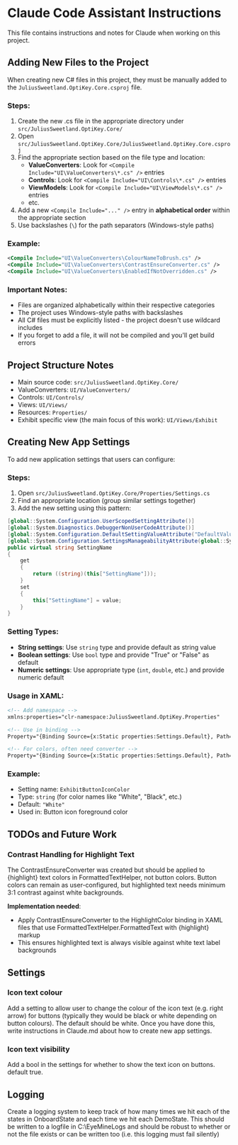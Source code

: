# Claude Code Assistant Instructions

This file contains instructions and notes for Claude when working on this project.

## Adding New Files to the Project

When creating new C# files in this project, they must be manually added to the `JuliusSweetland.OptiKey.Core.csproj` file.

### Steps:
1. Create the new .cs file in the appropriate directory under `src/JuliusSweetland.OptiKey.Core/`
2. Open `src/JuliusSweetland.OptiKey.Core/JuliusSweetland.OptiKey.Core.csproj`
3. Find the appropriate section based on the file type and location:
   - **ValueConverters**: Look for `<Compile Include="UI\ValueConverters\*.cs" />` entries
   - **Controls**: Look for `<Compile Include="UI\Controls\*.cs" />` entries
   - **ViewModels**: Look for `<Compile Include="UI\ViewModels\*.cs" />` entries
   - etc.
4. Add a new `<Compile Include="..." />` entry in **alphabetical order** within the appropriate section
5. Use backslashes (`\`) for the path separators (Windows-style paths)

### Example:
```xml
<Compile Include="UI\ValueConverters\ColourNameToBrush.cs" />
<Compile Include="UI\ValueConverters\ContrastEnsureConverter.cs" />
<Compile Include="UI\ValueConverters\EnabledIfNotOverridden.cs" />
```

### Important Notes:
- Files are organized alphabetically within their respective categories
- The project uses Windows-style paths with backslashes
- All C# files must be explicitly listed - the project doesn't use wildcard includes
- If you forget to add a file, it will not be compiled and you'll get build errors

## Project Structure Notes
- Main source code: `src/JuliusSweetland.OptiKey.Core/`
- ValueConverters: `UI/ValueConverters/`
- Controls: `UI/Controls/` 
- Views: `UI/Views/`
- Resources: `Properties/`
- Exhibit specific view (the main focus of this work):  `UI/Views/Exhibit`

## Creating New App Settings

To add new application settings that users can configure:

### Steps:
1. Open `src/JuliusSweetland.OptiKey.Core/Properties/Settings.cs`
2. Find an appropriate location (group similar settings together)
3. Add the new setting using this pattern:

```csharp
[global::System.Configuration.UserScopedSettingAttribute()]
[global::System.Diagnostics.DebuggerNonUserCodeAttribute()]
[global::System.Configuration.DefaultSettingValueAttribute("DefaultValue")]
[global::System.Configuration.SettingsManageabilityAttribute(global::System.Configuration.SettingsManageability.Roaming)]
public virtual string SettingName
{
    get
    {
        return ((string)(this["SettingName"]));
    }
    set
    {
        this["SettingName"] = value;
    }
}
```

### Setting Types:
- **String settings**: Use `string` type and provide default as string value
- **Boolean settings**: Use `bool` type and provide "True" or "False" as default
- **Numeric settings**: Use appropriate type (`int`, `double`, etc.) and provide numeric default

### Usage in XAML:
```xml
<!-- Add namespace -->
xmlns:properties="clr-namespace:JuliusSweetland.OptiKey.Properties"

<!-- Use in binding -->
Property="{Binding Source={x:Static properties:Settings.Default}, Path=YourSettingName}"

<!-- For colors, often need converter -->
Property="{Binding Source={x:Static properties:Settings.Default}, Path=YourColorSetting, Converter={StaticResource ColourNameToBrush}}"
```

### Example:
- Setting name: `ExhibitButtonIconColor`
- Type: `string` (for color names like "White", "Black", etc.)
- Default: `"White"`
- Used in: Button icon foreground color

## TODOs and Future Work

### Contrast Handling for Highlight Text
The ContrastEnsureConverter was created but should be applied to {highlight} text colors in FormattedTextHelper, not button colors. Button colors can remain as user-configured, but highlighted text needs minimum 3:1 contrast against white backgrounds.

**Implementation needed**: 
- Apply ContrastEnsureConverter to the HighlightColor binding in XAML files that use FormattedTextHelper.FormattedText with {highlight} markup
- This ensures highlighted text is always visible against white text label backgrounds

## Settings
### Icon text colour
Add a setting to allow user to change the colour of the icon text (e.g. right arrow) for buttons (typically they would be black or white depending on button colours). The default should be white. Once you have done this, write instructions in Claude.md about how to create new app settings. 

### Icon text visibility
Add a bool in the settings for whether to show the text icon on buttons. default true. 

## Logging
Create a logging system to keep track of how many times we hit each of the states in OnboardState and each time we hit each DemoState. This should be written to a logfile in C:\EyeMineLogs and should be robust to whether or not the file exists or can be written too (i.e. this logging must fail silently)
